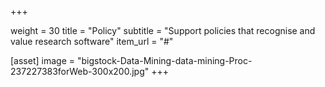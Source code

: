  +++

 weight = 30
 title = "Policy"
 subtitle = "Support policies that recognise and value research software"
 item_url = "#"

[asset]
image = "bigstock-Data-Mining-data-mining-Proc-237227383forWeb-300x200.jpg"
+++
